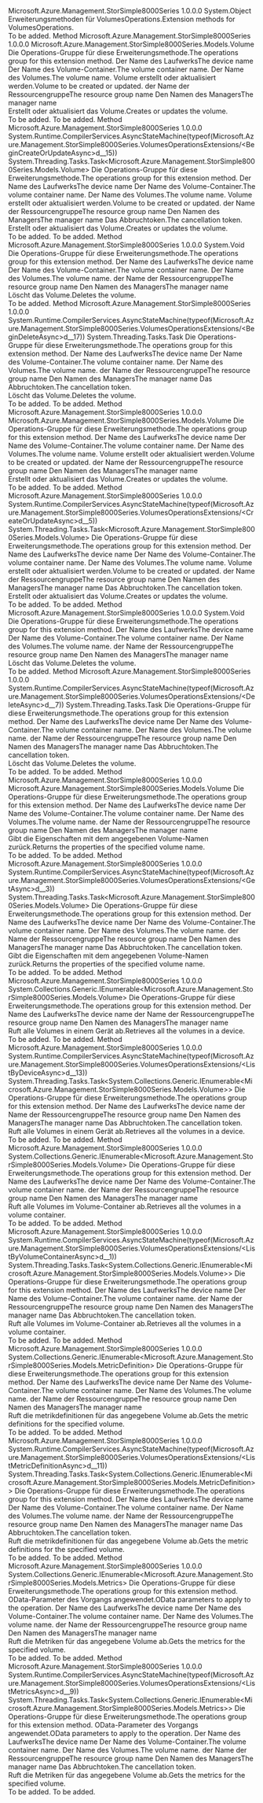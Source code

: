 <Type Name="VolumesOperationsExtensions" FullName="Microsoft.Azure.Management.StorSimple8000Series.VolumesOperationsExtensions">
  <TypeSignature Language="C#" Value="public static class VolumesOperationsExtensions" />
  <TypeSignature Language="ILAsm" Value=".class public auto ansi abstract sealed beforefieldinit VolumesOperationsExtensions extends System.Object" />
  <TypeSignature Language="DocId" Value="T:Microsoft.Azure.Management.StorSimple8000Series.VolumesOperationsExtensions" />
  <TypeSignature Language="VB.NET" Value="Public Module VolumesOperationsExtensions" />
  <TypeSignature Language="F#" Value="type VolumesOperationsExtensions = class" />
  <AssemblyInfo>
    <AssemblyName>Microsoft.Azure.Management.StorSimple8000Series</AssemblyName>
    <AssemblyVersion>1.0.0.0</AssemblyVersion>
  </AssemblyInfo>
  <Base>
    <BaseTypeName>System.Object</BaseTypeName>
  </Base>
  <Interfaces />
  <Docs>
    <summary>
            <span data-ttu-id="c17a0-101">Erweiterungsmethoden für VolumesOperations.</span><span class="sxs-lookup"><span data-stu-id="c17a0-101">Extension methods for VolumesOperations.</span></span>
            </summary>
    <remarks>To be added.</remarks>
  </Docs>
  <Members>
    <Member MemberName="BeginCreateOrUpdate">
      <MemberSignature Language="C#" Value="public static Microsoft.Azure.Management.StorSimple8000Series.Models.Volume BeginCreateOrUpdate (this Microsoft.Azure.Management.StorSimple8000Series.IVolumesOperations operations, string deviceName, string volumeContainerName, string volumeName, Microsoft.Azure.Management.StorSimple8000Series.Models.Volume parameters, string resourceGroupName, string managerName);" />
      <MemberSignature Language="ILAsm" Value=".method public static hidebysig class Microsoft.Azure.Management.StorSimple8000Series.Models.Volume BeginCreateOrUpdate(class Microsoft.Azure.Management.StorSimple8000Series.IVolumesOperations operations, string deviceName, string volumeContainerName, string volumeName, class Microsoft.Azure.Management.StorSimple8000Series.Models.Volume parameters, string resourceGroupName, string managerName) cil managed" />
      <MemberSignature Language="DocId" Value="M:Microsoft.Azure.Management.StorSimple8000Series.VolumesOperationsExtensions.BeginCreateOrUpdate(Microsoft.Azure.Management.StorSimple8000Series.IVolumesOperations,System.String,System.String,System.String,Microsoft.Azure.Management.StorSimple8000Series.Models.Volume,System.String,System.String)" />
      <MemberSignature Language="VB.NET" Value="&lt;Extension()&gt;&#xA;Public Function BeginCreateOrUpdate (operations As IVolumesOperations, deviceName As String, volumeContainerName As String, volumeName As String, parameters As Volume, resourceGroupName As String, managerName As String) As Volume" />
      <MemberSignature Language="F#" Value="static member BeginCreateOrUpdate : Microsoft.Azure.Management.StorSimple8000Series.IVolumesOperations * string * string * string * Microsoft.Azure.Management.StorSimple8000Series.Models.Volume * string * string -&gt; Microsoft.Azure.Management.StorSimple8000Series.Models.Volume" Usage="Microsoft.Azure.Management.StorSimple8000Series.VolumesOperationsExtensions.BeginCreateOrUpdate (operations, deviceName, volumeContainerName, volumeName, parameters, resourceGroupName, managerName)" />
      <MemberType>Method</MemberType>
      <AssemblyInfo>
        <AssemblyName>Microsoft.Azure.Management.StorSimple8000Series</AssemblyName>
        <AssemblyVersion>1.0.0.0</AssemblyVersion>
      </AssemblyInfo>
      <ReturnValue>
        <ReturnType>Microsoft.Azure.Management.StorSimple8000Series.Models.Volume</ReturnType>
      </ReturnValue>
      <Parameters>
        <Parameter Name="operations" Type="Microsoft.Azure.Management.StorSimple8000Series.IVolumesOperations" RefType="this" />
        <Parameter Name="deviceName" Type="System.String" />
        <Parameter Name="volumeContainerName" Type="System.String" />
        <Parameter Name="volumeName" Type="System.String" />
        <Parameter Name="parameters" Type="Microsoft.Azure.Management.StorSimple8000Series.Models.Volume" />
        <Parameter Name="resourceGroupName" Type="System.String" />
        <Parameter Name="managerName" Type="System.String" />
      </Parameters>
      <Docs>
        <param name="operations">
            <span data-ttu-id="c17a0-102">Die Operations-Gruppe für diese Erweiterungsmethode.</span><span class="sxs-lookup"><span data-stu-id="c17a0-102">The operations group for this extension method.</span></span>
            </param>
        <param name="deviceName">
            <span data-ttu-id="c17a0-103">Der Name des Laufwerks</span><span class="sxs-lookup"><span data-stu-id="c17a0-103">The device name</span></span>
            </param>
        <param name="volumeContainerName">
            <span data-ttu-id="c17a0-104">Der Name des Volume-Container.</span><span class="sxs-lookup"><span data-stu-id="c17a0-104">The volume container name.</span></span>
            </param>
        <param name="volumeName">
            <span data-ttu-id="c17a0-105">Der Name des Volumes.</span><span class="sxs-lookup"><span data-stu-id="c17a0-105">The volume name.</span></span>
            </param>
        <param name="parameters">
            <span data-ttu-id="c17a0-106">Volume erstellt oder aktualisiert werden.</span><span class="sxs-lookup"><span data-stu-id="c17a0-106">Volume to be created or updated.</span></span>
            </param>
        <param name="resourceGroupName">
            <span data-ttu-id="c17a0-107">der Name der Ressourcengruppe</span><span class="sxs-lookup"><span data-stu-id="c17a0-107">The resource group name</span></span>
            </param>
        <param name="managerName">
            <span data-ttu-id="c17a0-108">Den Namen des Managers</span><span class="sxs-lookup"><span data-stu-id="c17a0-108">The manager name</span></span>
            </param>
        <summary>
            <span data-ttu-id="c17a0-109">Erstellt oder aktualisiert das Volume.</span><span class="sxs-lookup"><span data-stu-id="c17a0-109">Creates or updates the volume.</span></span>
            </summary>
        <returns>To be added.</returns>
        <remarks>To be added.</remarks>
      </Docs>
    </Member>
    <Member MemberName="BeginCreateOrUpdateAsync">
      <MemberSignature Language="C#" Value="public static System.Threading.Tasks.Task&lt;Microsoft.Azure.Management.StorSimple8000Series.Models.Volume&gt; BeginCreateOrUpdateAsync (this Microsoft.Azure.Management.StorSimple8000Series.IVolumesOperations operations, string deviceName, string volumeContainerName, string volumeName, Microsoft.Azure.Management.StorSimple8000Series.Models.Volume parameters, string resourceGroupName, string managerName, System.Threading.CancellationToken cancellationToken = null);" />
      <MemberSignature Language="ILAsm" Value=".method public static hidebysig class System.Threading.Tasks.Task`1&lt;class Microsoft.Azure.Management.StorSimple8000Series.Models.Volume&gt; BeginCreateOrUpdateAsync(class Microsoft.Azure.Management.StorSimple8000Series.IVolumesOperations operations, string deviceName, string volumeContainerName, string volumeName, class Microsoft.Azure.Management.StorSimple8000Series.Models.Volume parameters, string resourceGroupName, string managerName, valuetype System.Threading.CancellationToken cancellationToken) cil managed" />
      <MemberSignature Language="DocId" Value="M:Microsoft.Azure.Management.StorSimple8000Series.VolumesOperationsExtensions.BeginCreateOrUpdateAsync(Microsoft.Azure.Management.StorSimple8000Series.IVolumesOperations,System.String,System.String,System.String,Microsoft.Azure.Management.StorSimple8000Series.Models.Volume,System.String,System.String,System.Threading.CancellationToken)" />
      <MemberSignature Language="F#" Value="static member BeginCreateOrUpdateAsync : Microsoft.Azure.Management.StorSimple8000Series.IVolumesOperations * string * string * string * Microsoft.Azure.Management.StorSimple8000Series.Models.Volume * string * string * System.Threading.CancellationToken -&gt; System.Threading.Tasks.Task&lt;Microsoft.Azure.Management.StorSimple8000Series.Models.Volume&gt;" Usage="Microsoft.Azure.Management.StorSimple8000Series.VolumesOperationsExtensions.BeginCreateOrUpdateAsync (operations, deviceName, volumeContainerName, volumeName, parameters, resourceGroupName, managerName, cancellationToken)" />
      <MemberType>Method</MemberType>
      <AssemblyInfo>
        <AssemblyName>Microsoft.Azure.Management.StorSimple8000Series</AssemblyName>
        <AssemblyVersion>1.0.0.0</AssemblyVersion>
      </AssemblyInfo>
      <Attributes>
        <Attribute>
          <AttributeName>System.Runtime.CompilerServices.AsyncStateMachine(typeof(Microsoft.Azure.Management.StorSimple8000Series.VolumesOperationsExtensions/&lt;BeginCreateOrUpdateAsync&gt;d__15))</AttributeName>
        </Attribute>
      </Attributes>
      <ReturnValue>
        <ReturnType>System.Threading.Tasks.Task&lt;Microsoft.Azure.Management.StorSimple8000Series.Models.Volume&gt;</ReturnType>
      </ReturnValue>
      <Parameters>
        <Parameter Name="operations" Type="Microsoft.Azure.Management.StorSimple8000Series.IVolumesOperations" RefType="this" />
        <Parameter Name="deviceName" Type="System.String" />
        <Parameter Name="volumeContainerName" Type="System.String" />
        <Parameter Name="volumeName" Type="System.String" />
        <Parameter Name="parameters" Type="Microsoft.Azure.Management.StorSimple8000Series.Models.Volume" />
        <Parameter Name="resourceGroupName" Type="System.String" />
        <Parameter Name="managerName" Type="System.String" />
        <Parameter Name="cancellationToken" Type="System.Threading.CancellationToken" />
      </Parameters>
      <Docs>
        <param name="operations">
            <span data-ttu-id="c17a0-110">Die Operations-Gruppe für diese Erweiterungsmethode.</span><span class="sxs-lookup"><span data-stu-id="c17a0-110">The operations group for this extension method.</span></span>
            </param>
        <param name="deviceName">
            <span data-ttu-id="c17a0-111">Der Name des Laufwerks</span><span class="sxs-lookup"><span data-stu-id="c17a0-111">The device name</span></span>
            </param>
        <param name="volumeContainerName">
            <span data-ttu-id="c17a0-112">Der Name des Volume-Container.</span><span class="sxs-lookup"><span data-stu-id="c17a0-112">The volume container name.</span></span>
            </param>
        <param name="volumeName">
            <span data-ttu-id="c17a0-113">Der Name des Volumes.</span><span class="sxs-lookup"><span data-stu-id="c17a0-113">The volume name.</span></span>
            </param>
        <param name="parameters">
            <span data-ttu-id="c17a0-114">Volume erstellt oder aktualisiert werden.</span><span class="sxs-lookup"><span data-stu-id="c17a0-114">Volume to be created or updated.</span></span>
            </param>
        <param name="resourceGroupName">
            <span data-ttu-id="c17a0-115">der Name der Ressourcengruppe</span><span class="sxs-lookup"><span data-stu-id="c17a0-115">The resource group name</span></span>
            </param>
        <param name="managerName">
            <span data-ttu-id="c17a0-116">Den Namen des Managers</span><span class="sxs-lookup"><span data-stu-id="c17a0-116">The manager name</span></span>
            </param>
        <param name="cancellationToken">
            <span data-ttu-id="c17a0-117">Das Abbruchtoken.</span><span class="sxs-lookup"><span data-stu-id="c17a0-117">The cancellation token.</span></span>
            </param>
        <summary>
            <span data-ttu-id="c17a0-118">Erstellt oder aktualisiert das Volume.</span><span class="sxs-lookup"><span data-stu-id="c17a0-118">Creates or updates the volume.</span></span>
            </summary>
        <returns>To be added.</returns>
        <remarks>To be added.</remarks>
      </Docs>
    </Member>
    <Member MemberName="BeginDelete">
      <MemberSignature Language="C#" Value="public static void BeginDelete (this Microsoft.Azure.Management.StorSimple8000Series.IVolumesOperations operations, string deviceName, string volumeContainerName, string volumeName, string resourceGroupName, string managerName);" />
      <MemberSignature Language="ILAsm" Value=".method public static hidebysig void BeginDelete(class Microsoft.Azure.Management.StorSimple8000Series.IVolumesOperations operations, string deviceName, string volumeContainerName, string volumeName, string resourceGroupName, string managerName) cil managed" />
      <MemberSignature Language="DocId" Value="M:Microsoft.Azure.Management.StorSimple8000Series.VolumesOperationsExtensions.BeginDelete(Microsoft.Azure.Management.StorSimple8000Series.IVolumesOperations,System.String,System.String,System.String,System.String,System.String)" />
      <MemberSignature Language="VB.NET" Value="&lt;Extension()&gt;&#xA;Public Sub BeginDelete (operations As IVolumesOperations, deviceName As String, volumeContainerName As String, volumeName As String, resourceGroupName As String, managerName As String)" />
      <MemberSignature Language="F#" Value="static member BeginDelete : Microsoft.Azure.Management.StorSimple8000Series.IVolumesOperations * string * string * string * string * string -&gt; unit" Usage="Microsoft.Azure.Management.StorSimple8000Series.VolumesOperationsExtensions.BeginDelete (operations, deviceName, volumeContainerName, volumeName, resourceGroupName, managerName)" />
      <MemberType>Method</MemberType>
      <AssemblyInfo>
        <AssemblyName>Microsoft.Azure.Management.StorSimple8000Series</AssemblyName>
        <AssemblyVersion>1.0.0.0</AssemblyVersion>
      </AssemblyInfo>
      <ReturnValue>
        <ReturnType>System.Void</ReturnType>
      </ReturnValue>
      <Parameters>
        <Parameter Name="operations" Type="Microsoft.Azure.Management.StorSimple8000Series.IVolumesOperations" RefType="this" />
        <Parameter Name="deviceName" Type="System.String" />
        <Parameter Name="volumeContainerName" Type="System.String" />
        <Parameter Name="volumeName" Type="System.String" />
        <Parameter Name="resourceGroupName" Type="System.String" />
        <Parameter Name="managerName" Type="System.String" />
      </Parameters>
      <Docs>
        <param name="operations">
            <span data-ttu-id="c17a0-119">Die Operations-Gruppe für diese Erweiterungsmethode.</span><span class="sxs-lookup"><span data-stu-id="c17a0-119">The operations group for this extension method.</span></span>
            </param>
        <param name="deviceName">
            <span data-ttu-id="c17a0-120">Der Name des Laufwerks</span><span class="sxs-lookup"><span data-stu-id="c17a0-120">The device name</span></span>
            </param>
        <param name="volumeContainerName">
            <span data-ttu-id="c17a0-121">Der Name des Volume-Container.</span><span class="sxs-lookup"><span data-stu-id="c17a0-121">The volume container name.</span></span>
            </param>
        <param name="volumeName">
            <span data-ttu-id="c17a0-122">Der Name des Volumes.</span><span class="sxs-lookup"><span data-stu-id="c17a0-122">The volume name.</span></span>
            </param>
        <param name="resourceGroupName">
            <span data-ttu-id="c17a0-123">der Name der Ressourcengruppe</span><span class="sxs-lookup"><span data-stu-id="c17a0-123">The resource group name</span></span>
            </param>
        <param name="managerName">
            <span data-ttu-id="c17a0-124">Den Namen des Managers</span><span class="sxs-lookup"><span data-stu-id="c17a0-124">The manager name</span></span>
            </param>
        <summary>
            <span data-ttu-id="c17a0-125">Löscht das Volume.</span><span class="sxs-lookup"><span data-stu-id="c17a0-125">Deletes the volume.</span></span>
            </summary>
        <remarks>To be added.</remarks>
      </Docs>
    </Member>
    <Member MemberName="BeginDeleteAsync">
      <MemberSignature Language="C#" Value="public static System.Threading.Tasks.Task BeginDeleteAsync (this Microsoft.Azure.Management.StorSimple8000Series.IVolumesOperations operations, string deviceName, string volumeContainerName, string volumeName, string resourceGroupName, string managerName, System.Threading.CancellationToken cancellationToken = null);" />
      <MemberSignature Language="ILAsm" Value=".method public static hidebysig class System.Threading.Tasks.Task BeginDeleteAsync(class Microsoft.Azure.Management.StorSimple8000Series.IVolumesOperations operations, string deviceName, string volumeContainerName, string volumeName, string resourceGroupName, string managerName, valuetype System.Threading.CancellationToken cancellationToken) cil managed" />
      <MemberSignature Language="DocId" Value="M:Microsoft.Azure.Management.StorSimple8000Series.VolumesOperationsExtensions.BeginDeleteAsync(Microsoft.Azure.Management.StorSimple8000Series.IVolumesOperations,System.String,System.String,System.String,System.String,System.String,System.Threading.CancellationToken)" />
      <MemberSignature Language="F#" Value="static member BeginDeleteAsync : Microsoft.Azure.Management.StorSimple8000Series.IVolumesOperations * string * string * string * string * string * System.Threading.CancellationToken -&gt; System.Threading.Tasks.Task" Usage="Microsoft.Azure.Management.StorSimple8000Series.VolumesOperationsExtensions.BeginDeleteAsync (operations, deviceName, volumeContainerName, volumeName, resourceGroupName, managerName, cancellationToken)" />
      <MemberType>Method</MemberType>
      <AssemblyInfo>
        <AssemblyName>Microsoft.Azure.Management.StorSimple8000Series</AssemblyName>
        <AssemblyVersion>1.0.0.0</AssemblyVersion>
      </AssemblyInfo>
      <Attributes>
        <Attribute>
          <AttributeName>System.Runtime.CompilerServices.AsyncStateMachine(typeof(Microsoft.Azure.Management.StorSimple8000Series.VolumesOperationsExtensions/&lt;BeginDeleteAsync&gt;d__17))</AttributeName>
        </Attribute>
      </Attributes>
      <ReturnValue>
        <ReturnType>System.Threading.Tasks.Task</ReturnType>
      </ReturnValue>
      <Parameters>
        <Parameter Name="operations" Type="Microsoft.Azure.Management.StorSimple8000Series.IVolumesOperations" RefType="this" />
        <Parameter Name="deviceName" Type="System.String" />
        <Parameter Name="volumeContainerName" Type="System.String" />
        <Parameter Name="volumeName" Type="System.String" />
        <Parameter Name="resourceGroupName" Type="System.String" />
        <Parameter Name="managerName" Type="System.String" />
        <Parameter Name="cancellationToken" Type="System.Threading.CancellationToken" />
      </Parameters>
      <Docs>
        <param name="operations">
            <span data-ttu-id="c17a0-126">Die Operations-Gruppe für diese Erweiterungsmethode.</span><span class="sxs-lookup"><span data-stu-id="c17a0-126">The operations group for this extension method.</span></span>
            </param>
        <param name="deviceName">
            <span data-ttu-id="c17a0-127">Der Name des Laufwerks</span><span class="sxs-lookup"><span data-stu-id="c17a0-127">The device name</span></span>
            </param>
        <param name="volumeContainerName">
            <span data-ttu-id="c17a0-128">Der Name des Volume-Container.</span><span class="sxs-lookup"><span data-stu-id="c17a0-128">The volume container name.</span></span>
            </param>
        <param name="volumeName">
            <span data-ttu-id="c17a0-129">Der Name des Volumes.</span><span class="sxs-lookup"><span data-stu-id="c17a0-129">The volume name.</span></span>
            </param>
        <param name="resourceGroupName">
            <span data-ttu-id="c17a0-130">der Name der Ressourcengruppe</span><span class="sxs-lookup"><span data-stu-id="c17a0-130">The resource group name</span></span>
            </param>
        <param name="managerName">
            <span data-ttu-id="c17a0-131">Den Namen des Managers</span><span class="sxs-lookup"><span data-stu-id="c17a0-131">The manager name</span></span>
            </param>
        <param name="cancellationToken">
            <span data-ttu-id="c17a0-132">Das Abbruchtoken.</span><span class="sxs-lookup"><span data-stu-id="c17a0-132">The cancellation token.</span></span>
            </param>
        <summary>
            <span data-ttu-id="c17a0-133">Löscht das Volume.</span><span class="sxs-lookup"><span data-stu-id="c17a0-133">Deletes the volume.</span></span>
            </summary>
        <returns>To be added.</returns>
        <remarks>To be added.</remarks>
      </Docs>
    </Member>
    <Member MemberName="CreateOrUpdate">
      <MemberSignature Language="C#" Value="public static Microsoft.Azure.Management.StorSimple8000Series.Models.Volume CreateOrUpdate (this Microsoft.Azure.Management.StorSimple8000Series.IVolumesOperations operations, string deviceName, string volumeContainerName, string volumeName, Microsoft.Azure.Management.StorSimple8000Series.Models.Volume parameters, string resourceGroupName, string managerName);" />
      <MemberSignature Language="ILAsm" Value=".method public static hidebysig class Microsoft.Azure.Management.StorSimple8000Series.Models.Volume CreateOrUpdate(class Microsoft.Azure.Management.StorSimple8000Series.IVolumesOperations operations, string deviceName, string volumeContainerName, string volumeName, class Microsoft.Azure.Management.StorSimple8000Series.Models.Volume parameters, string resourceGroupName, string managerName) cil managed" />
      <MemberSignature Language="DocId" Value="M:Microsoft.Azure.Management.StorSimple8000Series.VolumesOperationsExtensions.CreateOrUpdate(Microsoft.Azure.Management.StorSimple8000Series.IVolumesOperations,System.String,System.String,System.String,Microsoft.Azure.Management.StorSimple8000Series.Models.Volume,System.String,System.String)" />
      <MemberSignature Language="VB.NET" Value="&lt;Extension()&gt;&#xA;Public Function CreateOrUpdate (operations As IVolumesOperations, deviceName As String, volumeContainerName As String, volumeName As String, parameters As Volume, resourceGroupName As String, managerName As String) As Volume" />
      <MemberSignature Language="F#" Value="static member CreateOrUpdate : Microsoft.Azure.Management.StorSimple8000Series.IVolumesOperations * string * string * string * Microsoft.Azure.Management.StorSimple8000Series.Models.Volume * string * string -&gt; Microsoft.Azure.Management.StorSimple8000Series.Models.Volume" Usage="Microsoft.Azure.Management.StorSimple8000Series.VolumesOperationsExtensions.CreateOrUpdate (operations, deviceName, volumeContainerName, volumeName, parameters, resourceGroupName, managerName)" />
      <MemberType>Method</MemberType>
      <AssemblyInfo>
        <AssemblyName>Microsoft.Azure.Management.StorSimple8000Series</AssemblyName>
        <AssemblyVersion>1.0.0.0</AssemblyVersion>
      </AssemblyInfo>
      <ReturnValue>
        <ReturnType>Microsoft.Azure.Management.StorSimple8000Series.Models.Volume</ReturnType>
      </ReturnValue>
      <Parameters>
        <Parameter Name="operations" Type="Microsoft.Azure.Management.StorSimple8000Series.IVolumesOperations" RefType="this" />
        <Parameter Name="deviceName" Type="System.String" />
        <Parameter Name="volumeContainerName" Type="System.String" />
        <Parameter Name="volumeName" Type="System.String" />
        <Parameter Name="parameters" Type="Microsoft.Azure.Management.StorSimple8000Series.Models.Volume" />
        <Parameter Name="resourceGroupName" Type="System.String" />
        <Parameter Name="managerName" Type="System.String" />
      </Parameters>
      <Docs>
        <param name="operations">
            <span data-ttu-id="c17a0-134">Die Operations-Gruppe für diese Erweiterungsmethode.</span><span class="sxs-lookup"><span data-stu-id="c17a0-134">The operations group for this extension method.</span></span>
            </param>
        <param name="deviceName">
            <span data-ttu-id="c17a0-135">Der Name des Laufwerks</span><span class="sxs-lookup"><span data-stu-id="c17a0-135">The device name</span></span>
            </param>
        <param name="volumeContainerName">
            <span data-ttu-id="c17a0-136">Der Name des Volume-Container.</span><span class="sxs-lookup"><span data-stu-id="c17a0-136">The volume container name.</span></span>
            </param>
        <param name="volumeName">
            <span data-ttu-id="c17a0-137">Der Name des Volumes.</span><span class="sxs-lookup"><span data-stu-id="c17a0-137">The volume name.</span></span>
            </param>
        <param name="parameters">
            <span data-ttu-id="c17a0-138">Volume erstellt oder aktualisiert werden.</span><span class="sxs-lookup"><span data-stu-id="c17a0-138">Volume to be created or updated.</span></span>
            </param>
        <param name="resourceGroupName">
            <span data-ttu-id="c17a0-139">der Name der Ressourcengruppe</span><span class="sxs-lookup"><span data-stu-id="c17a0-139">The resource group name</span></span>
            </param>
        <param name="managerName">
            <span data-ttu-id="c17a0-140">Den Namen des Managers</span><span class="sxs-lookup"><span data-stu-id="c17a0-140">The manager name</span></span>
            </param>
        <summary>
            <span data-ttu-id="c17a0-141">Erstellt oder aktualisiert das Volume.</span><span class="sxs-lookup"><span data-stu-id="c17a0-141">Creates or updates the volume.</span></span>
            </summary>
        <returns>To be added.</returns>
        <remarks>To be added.</remarks>
      </Docs>
    </Member>
    <Member MemberName="CreateOrUpdateAsync">
      <MemberSignature Language="C#" Value="public static System.Threading.Tasks.Task&lt;Microsoft.Azure.Management.StorSimple8000Series.Models.Volume&gt; CreateOrUpdateAsync (this Microsoft.Azure.Management.StorSimple8000Series.IVolumesOperations operations, string deviceName, string volumeContainerName, string volumeName, Microsoft.Azure.Management.StorSimple8000Series.Models.Volume parameters, string resourceGroupName, string managerName, System.Threading.CancellationToken cancellationToken = null);" />
      <MemberSignature Language="ILAsm" Value=".method public static hidebysig class System.Threading.Tasks.Task`1&lt;class Microsoft.Azure.Management.StorSimple8000Series.Models.Volume&gt; CreateOrUpdateAsync(class Microsoft.Azure.Management.StorSimple8000Series.IVolumesOperations operations, string deviceName, string volumeContainerName, string volumeName, class Microsoft.Azure.Management.StorSimple8000Series.Models.Volume parameters, string resourceGroupName, string managerName, valuetype System.Threading.CancellationToken cancellationToken) cil managed" />
      <MemberSignature Language="DocId" Value="M:Microsoft.Azure.Management.StorSimple8000Series.VolumesOperationsExtensions.CreateOrUpdateAsync(Microsoft.Azure.Management.StorSimple8000Series.IVolumesOperations,System.String,System.String,System.String,Microsoft.Azure.Management.StorSimple8000Series.Models.Volume,System.String,System.String,System.Threading.CancellationToken)" />
      <MemberSignature Language="F#" Value="static member CreateOrUpdateAsync : Microsoft.Azure.Management.StorSimple8000Series.IVolumesOperations * string * string * string * Microsoft.Azure.Management.StorSimple8000Series.Models.Volume * string * string * System.Threading.CancellationToken -&gt; System.Threading.Tasks.Task&lt;Microsoft.Azure.Management.StorSimple8000Series.Models.Volume&gt;" Usage="Microsoft.Azure.Management.StorSimple8000Series.VolumesOperationsExtensions.CreateOrUpdateAsync (operations, deviceName, volumeContainerName, volumeName, parameters, resourceGroupName, managerName, cancellationToken)" />
      <MemberType>Method</MemberType>
      <AssemblyInfo>
        <AssemblyName>Microsoft.Azure.Management.StorSimple8000Series</AssemblyName>
        <AssemblyVersion>1.0.0.0</AssemblyVersion>
      </AssemblyInfo>
      <Attributes>
        <Attribute>
          <AttributeName>System.Runtime.CompilerServices.AsyncStateMachine(typeof(Microsoft.Azure.Management.StorSimple8000Series.VolumesOperationsExtensions/&lt;CreateOrUpdateAsync&gt;d__5))</AttributeName>
        </Attribute>
      </Attributes>
      <ReturnValue>
        <ReturnType>System.Threading.Tasks.Task&lt;Microsoft.Azure.Management.StorSimple8000Series.Models.Volume&gt;</ReturnType>
      </ReturnValue>
      <Parameters>
        <Parameter Name="operations" Type="Microsoft.Azure.Management.StorSimple8000Series.IVolumesOperations" RefType="this" />
        <Parameter Name="deviceName" Type="System.String" />
        <Parameter Name="volumeContainerName" Type="System.String" />
        <Parameter Name="volumeName" Type="System.String" />
        <Parameter Name="parameters" Type="Microsoft.Azure.Management.StorSimple8000Series.Models.Volume" />
        <Parameter Name="resourceGroupName" Type="System.String" />
        <Parameter Name="managerName" Type="System.String" />
        <Parameter Name="cancellationToken" Type="System.Threading.CancellationToken" />
      </Parameters>
      <Docs>
        <param name="operations">
            <span data-ttu-id="c17a0-142">Die Operations-Gruppe für diese Erweiterungsmethode.</span><span class="sxs-lookup"><span data-stu-id="c17a0-142">The operations group for this extension method.</span></span>
            </param>
        <param name="deviceName">
            <span data-ttu-id="c17a0-143">Der Name des Laufwerks</span><span class="sxs-lookup"><span data-stu-id="c17a0-143">The device name</span></span>
            </param>
        <param name="volumeContainerName">
            <span data-ttu-id="c17a0-144">Der Name des Volume-Container.</span><span class="sxs-lookup"><span data-stu-id="c17a0-144">The volume container name.</span></span>
            </param>
        <param name="volumeName">
            <span data-ttu-id="c17a0-145">Der Name des Volumes.</span><span class="sxs-lookup"><span data-stu-id="c17a0-145">The volume name.</span></span>
            </param>
        <param name="parameters">
            <span data-ttu-id="c17a0-146">Volume erstellt oder aktualisiert werden.</span><span class="sxs-lookup"><span data-stu-id="c17a0-146">Volume to be created or updated.</span></span>
            </param>
        <param name="resourceGroupName">
            <span data-ttu-id="c17a0-147">der Name der Ressourcengruppe</span><span class="sxs-lookup"><span data-stu-id="c17a0-147">The resource group name</span></span>
            </param>
        <param name="managerName">
            <span data-ttu-id="c17a0-148">Den Namen des Managers</span><span class="sxs-lookup"><span data-stu-id="c17a0-148">The manager name</span></span>
            </param>
        <param name="cancellationToken">
            <span data-ttu-id="c17a0-149">Das Abbruchtoken.</span><span class="sxs-lookup"><span data-stu-id="c17a0-149">The cancellation token.</span></span>
            </param>
        <summary>
            <span data-ttu-id="c17a0-150">Erstellt oder aktualisiert das Volume.</span><span class="sxs-lookup"><span data-stu-id="c17a0-150">Creates or updates the volume.</span></span>
            </summary>
        <returns>To be added.</returns>
        <remarks>To be added.</remarks>
      </Docs>
    </Member>
    <Member MemberName="Delete">
      <MemberSignature Language="C#" Value="public static void Delete (this Microsoft.Azure.Management.StorSimple8000Series.IVolumesOperations operations, string deviceName, string volumeContainerName, string volumeName, string resourceGroupName, string managerName);" />
      <MemberSignature Language="ILAsm" Value=".method public static hidebysig void Delete(class Microsoft.Azure.Management.StorSimple8000Series.IVolumesOperations operations, string deviceName, string volumeContainerName, string volumeName, string resourceGroupName, string managerName) cil managed" />
      <MemberSignature Language="DocId" Value="M:Microsoft.Azure.Management.StorSimple8000Series.VolumesOperationsExtensions.Delete(Microsoft.Azure.Management.StorSimple8000Series.IVolumesOperations,System.String,System.String,System.String,System.String,System.String)" />
      <MemberSignature Language="VB.NET" Value="&lt;Extension()&gt;&#xA;Public Sub Delete (operations As IVolumesOperations, deviceName As String, volumeContainerName As String, volumeName As String, resourceGroupName As String, managerName As String)" />
      <MemberSignature Language="F#" Value="static member Delete : Microsoft.Azure.Management.StorSimple8000Series.IVolumesOperations * string * string * string * string * string -&gt; unit" Usage="Microsoft.Azure.Management.StorSimple8000Series.VolumesOperationsExtensions.Delete (operations, deviceName, volumeContainerName, volumeName, resourceGroupName, managerName)" />
      <MemberType>Method</MemberType>
      <AssemblyInfo>
        <AssemblyName>Microsoft.Azure.Management.StorSimple8000Series</AssemblyName>
        <AssemblyVersion>1.0.0.0</AssemblyVersion>
      </AssemblyInfo>
      <ReturnValue>
        <ReturnType>System.Void</ReturnType>
      </ReturnValue>
      <Parameters>
        <Parameter Name="operations" Type="Microsoft.Azure.Management.StorSimple8000Series.IVolumesOperations" RefType="this" />
        <Parameter Name="deviceName" Type="System.String" />
        <Parameter Name="volumeContainerName" Type="System.String" />
        <Parameter Name="volumeName" Type="System.String" />
        <Parameter Name="resourceGroupName" Type="System.String" />
        <Parameter Name="managerName" Type="System.String" />
      </Parameters>
      <Docs>
        <param name="operations">
            <span data-ttu-id="c17a0-151">Die Operations-Gruppe für diese Erweiterungsmethode.</span><span class="sxs-lookup"><span data-stu-id="c17a0-151">The operations group for this extension method.</span></span>
            </param>
        <param name="deviceName">
            <span data-ttu-id="c17a0-152">Der Name des Laufwerks</span><span class="sxs-lookup"><span data-stu-id="c17a0-152">The device name</span></span>
            </param>
        <param name="volumeContainerName">
            <span data-ttu-id="c17a0-153">Der Name des Volume-Container.</span><span class="sxs-lookup"><span data-stu-id="c17a0-153">The volume container name.</span></span>
            </param>
        <param name="volumeName">
            <span data-ttu-id="c17a0-154">Der Name des Volumes.</span><span class="sxs-lookup"><span data-stu-id="c17a0-154">The volume name.</span></span>
            </param>
        <param name="resourceGroupName">
            <span data-ttu-id="c17a0-155">der Name der Ressourcengruppe</span><span class="sxs-lookup"><span data-stu-id="c17a0-155">The resource group name</span></span>
            </param>
        <param name="managerName">
            <span data-ttu-id="c17a0-156">Den Namen des Managers</span><span class="sxs-lookup"><span data-stu-id="c17a0-156">The manager name</span></span>
            </param>
        <summary>
            <span data-ttu-id="c17a0-157">Löscht das Volume.</span><span class="sxs-lookup"><span data-stu-id="c17a0-157">Deletes the volume.</span></span>
            </summary>
        <remarks>To be added.</remarks>
      </Docs>
    </Member>
    <Member MemberName="DeleteAsync">
      <MemberSignature Language="C#" Value="public static System.Threading.Tasks.Task DeleteAsync (this Microsoft.Azure.Management.StorSimple8000Series.IVolumesOperations operations, string deviceName, string volumeContainerName, string volumeName, string resourceGroupName, string managerName, System.Threading.CancellationToken cancellationToken = null);" />
      <MemberSignature Language="ILAsm" Value=".method public static hidebysig class System.Threading.Tasks.Task DeleteAsync(class Microsoft.Azure.Management.StorSimple8000Series.IVolumesOperations operations, string deviceName, string volumeContainerName, string volumeName, string resourceGroupName, string managerName, valuetype System.Threading.CancellationToken cancellationToken) cil managed" />
      <MemberSignature Language="DocId" Value="M:Microsoft.Azure.Management.StorSimple8000Series.VolumesOperationsExtensions.DeleteAsync(Microsoft.Azure.Management.StorSimple8000Series.IVolumesOperations,System.String,System.String,System.String,System.String,System.String,System.Threading.CancellationToken)" />
      <MemberSignature Language="F#" Value="static member DeleteAsync : Microsoft.Azure.Management.StorSimple8000Series.IVolumesOperations * string * string * string * string * string * System.Threading.CancellationToken -&gt; System.Threading.Tasks.Task" Usage="Microsoft.Azure.Management.StorSimple8000Series.VolumesOperationsExtensions.DeleteAsync (operations, deviceName, volumeContainerName, volumeName, resourceGroupName, managerName, cancellationToken)" />
      <MemberType>Method</MemberType>
      <AssemblyInfo>
        <AssemblyName>Microsoft.Azure.Management.StorSimple8000Series</AssemblyName>
        <AssemblyVersion>1.0.0.0</AssemblyVersion>
      </AssemblyInfo>
      <Attributes>
        <Attribute>
          <AttributeName>System.Runtime.CompilerServices.AsyncStateMachine(typeof(Microsoft.Azure.Management.StorSimple8000Series.VolumesOperationsExtensions/&lt;DeleteAsync&gt;d__7))</AttributeName>
        </Attribute>
      </Attributes>
      <ReturnValue>
        <ReturnType>System.Threading.Tasks.Task</ReturnType>
      </ReturnValue>
      <Parameters>
        <Parameter Name="operations" Type="Microsoft.Azure.Management.StorSimple8000Series.IVolumesOperations" RefType="this" />
        <Parameter Name="deviceName" Type="System.String" />
        <Parameter Name="volumeContainerName" Type="System.String" />
        <Parameter Name="volumeName" Type="System.String" />
        <Parameter Name="resourceGroupName" Type="System.String" />
        <Parameter Name="managerName" Type="System.String" />
        <Parameter Name="cancellationToken" Type="System.Threading.CancellationToken" />
      </Parameters>
      <Docs>
        <param name="operations">
            <span data-ttu-id="c17a0-158">Die Operations-Gruppe für diese Erweiterungsmethode.</span><span class="sxs-lookup"><span data-stu-id="c17a0-158">The operations group for this extension method.</span></span>
            </param>
        <param name="deviceName">
            <span data-ttu-id="c17a0-159">Der Name des Laufwerks</span><span class="sxs-lookup"><span data-stu-id="c17a0-159">The device name</span></span>
            </param>
        <param name="volumeContainerName">
            <span data-ttu-id="c17a0-160">Der Name des Volume-Container.</span><span class="sxs-lookup"><span data-stu-id="c17a0-160">The volume container name.</span></span>
            </param>
        <param name="volumeName">
            <span data-ttu-id="c17a0-161">Der Name des Volumes.</span><span class="sxs-lookup"><span data-stu-id="c17a0-161">The volume name.</span></span>
            </param>
        <param name="resourceGroupName">
            <span data-ttu-id="c17a0-162">der Name der Ressourcengruppe</span><span class="sxs-lookup"><span data-stu-id="c17a0-162">The resource group name</span></span>
            </param>
        <param name="managerName">
            <span data-ttu-id="c17a0-163">Den Namen des Managers</span><span class="sxs-lookup"><span data-stu-id="c17a0-163">The manager name</span></span>
            </param>
        <param name="cancellationToken">
            <span data-ttu-id="c17a0-164">Das Abbruchtoken.</span><span class="sxs-lookup"><span data-stu-id="c17a0-164">The cancellation token.</span></span>
            </param>
        <summary>
            <span data-ttu-id="c17a0-165">Löscht das Volume.</span><span class="sxs-lookup"><span data-stu-id="c17a0-165">Deletes the volume.</span></span>
            </summary>
        <returns>To be added.</returns>
        <remarks>To be added.</remarks>
      </Docs>
    </Member>
    <Member MemberName="Get">
      <MemberSignature Language="C#" Value="public static Microsoft.Azure.Management.StorSimple8000Series.Models.Volume Get (this Microsoft.Azure.Management.StorSimple8000Series.IVolumesOperations operations, string deviceName, string volumeContainerName, string volumeName, string resourceGroupName, string managerName);" />
      <MemberSignature Language="ILAsm" Value=".method public static hidebysig class Microsoft.Azure.Management.StorSimple8000Series.Models.Volume Get(class Microsoft.Azure.Management.StorSimple8000Series.IVolumesOperations operations, string deviceName, string volumeContainerName, string volumeName, string resourceGroupName, string managerName) cil managed" />
      <MemberSignature Language="DocId" Value="M:Microsoft.Azure.Management.StorSimple8000Series.VolumesOperationsExtensions.Get(Microsoft.Azure.Management.StorSimple8000Series.IVolumesOperations,System.String,System.String,System.String,System.String,System.String)" />
      <MemberSignature Language="VB.NET" Value="&lt;Extension()&gt;&#xA;Public Function Get (operations As IVolumesOperations, deviceName As String, volumeContainerName As String, volumeName As String, resourceGroupName As String, managerName As String) As Volume" />
      <MemberSignature Language="F#" Value="static member Get : Microsoft.Azure.Management.StorSimple8000Series.IVolumesOperations * string * string * string * string * string -&gt; Microsoft.Azure.Management.StorSimple8000Series.Models.Volume" Usage="Microsoft.Azure.Management.StorSimple8000Series.VolumesOperationsExtensions.Get (operations, deviceName, volumeContainerName, volumeName, resourceGroupName, managerName)" />
      <MemberType>Method</MemberType>
      <AssemblyInfo>
        <AssemblyName>Microsoft.Azure.Management.StorSimple8000Series</AssemblyName>
        <AssemblyVersion>1.0.0.0</AssemblyVersion>
      </AssemblyInfo>
      <ReturnValue>
        <ReturnType>Microsoft.Azure.Management.StorSimple8000Series.Models.Volume</ReturnType>
      </ReturnValue>
      <Parameters>
        <Parameter Name="operations" Type="Microsoft.Azure.Management.StorSimple8000Series.IVolumesOperations" RefType="this" />
        <Parameter Name="deviceName" Type="System.String" />
        <Parameter Name="volumeContainerName" Type="System.String" />
        <Parameter Name="volumeName" Type="System.String" />
        <Parameter Name="resourceGroupName" Type="System.String" />
        <Parameter Name="managerName" Type="System.String" />
      </Parameters>
      <Docs>
        <param name="operations">
            <span data-ttu-id="c17a0-166">Die Operations-Gruppe für diese Erweiterungsmethode.</span><span class="sxs-lookup"><span data-stu-id="c17a0-166">The operations group for this extension method.</span></span>
            </param>
        <param name="deviceName">
            <span data-ttu-id="c17a0-167">Der Name des Laufwerks</span><span class="sxs-lookup"><span data-stu-id="c17a0-167">The device name</span></span>
            </param>
        <param name="volumeContainerName">
            <span data-ttu-id="c17a0-168">Der Name des Volume-Container.</span><span class="sxs-lookup"><span data-stu-id="c17a0-168">The volume container name.</span></span>
            </param>
        <param name="volumeName">
            <span data-ttu-id="c17a0-169">Der Name des Volumes.</span><span class="sxs-lookup"><span data-stu-id="c17a0-169">The volume name.</span></span>
            </param>
        <param name="resourceGroupName">
            <span data-ttu-id="c17a0-170">der Name der Ressourcengruppe</span><span class="sxs-lookup"><span data-stu-id="c17a0-170">The resource group name</span></span>
            </param>
        <param name="managerName">
            <span data-ttu-id="c17a0-171">Den Namen des Managers</span><span class="sxs-lookup"><span data-stu-id="c17a0-171">The manager name</span></span>
            </param>
        <summary>
            <span data-ttu-id="c17a0-172">Gibt die Eigenschaften mit dem angegebenen Volume-Namen zurück.</span><span class="sxs-lookup"><span data-stu-id="c17a0-172">Returns the properties of the specified volume name.</span></span>
            </summary>
        <returns>To be added.</returns>
        <remarks>To be added.</remarks>
      </Docs>
    </Member>
    <Member MemberName="GetAsync">
      <MemberSignature Language="C#" Value="public static System.Threading.Tasks.Task&lt;Microsoft.Azure.Management.StorSimple8000Series.Models.Volume&gt; GetAsync (this Microsoft.Azure.Management.StorSimple8000Series.IVolumesOperations operations, string deviceName, string volumeContainerName, string volumeName, string resourceGroupName, string managerName, System.Threading.CancellationToken cancellationToken = null);" />
      <MemberSignature Language="ILAsm" Value=".method public static hidebysig class System.Threading.Tasks.Task`1&lt;class Microsoft.Azure.Management.StorSimple8000Series.Models.Volume&gt; GetAsync(class Microsoft.Azure.Management.StorSimple8000Series.IVolumesOperations operations, string deviceName, string volumeContainerName, string volumeName, string resourceGroupName, string managerName, valuetype System.Threading.CancellationToken cancellationToken) cil managed" />
      <MemberSignature Language="DocId" Value="M:Microsoft.Azure.Management.StorSimple8000Series.VolumesOperationsExtensions.GetAsync(Microsoft.Azure.Management.StorSimple8000Series.IVolumesOperations,System.String,System.String,System.String,System.String,System.String,System.Threading.CancellationToken)" />
      <MemberSignature Language="F#" Value="static member GetAsync : Microsoft.Azure.Management.StorSimple8000Series.IVolumesOperations * string * string * string * string * string * System.Threading.CancellationToken -&gt; System.Threading.Tasks.Task&lt;Microsoft.Azure.Management.StorSimple8000Series.Models.Volume&gt;" Usage="Microsoft.Azure.Management.StorSimple8000Series.VolumesOperationsExtensions.GetAsync (operations, deviceName, volumeContainerName, volumeName, resourceGroupName, managerName, cancellationToken)" />
      <MemberType>Method</MemberType>
      <AssemblyInfo>
        <AssemblyName>Microsoft.Azure.Management.StorSimple8000Series</AssemblyName>
        <AssemblyVersion>1.0.0.0</AssemblyVersion>
      </AssemblyInfo>
      <Attributes>
        <Attribute>
          <AttributeName>System.Runtime.CompilerServices.AsyncStateMachine(typeof(Microsoft.Azure.Management.StorSimple8000Series.VolumesOperationsExtensions/&lt;GetAsync&gt;d__3))</AttributeName>
        </Attribute>
      </Attributes>
      <ReturnValue>
        <ReturnType>System.Threading.Tasks.Task&lt;Microsoft.Azure.Management.StorSimple8000Series.Models.Volume&gt;</ReturnType>
      </ReturnValue>
      <Parameters>
        <Parameter Name="operations" Type="Microsoft.Azure.Management.StorSimple8000Series.IVolumesOperations" RefType="this" />
        <Parameter Name="deviceName" Type="System.String" />
        <Parameter Name="volumeContainerName" Type="System.String" />
        <Parameter Name="volumeName" Type="System.String" />
        <Parameter Name="resourceGroupName" Type="System.String" />
        <Parameter Name="managerName" Type="System.String" />
        <Parameter Name="cancellationToken" Type="System.Threading.CancellationToken" />
      </Parameters>
      <Docs>
        <param name="operations">
            <span data-ttu-id="c17a0-173">Die Operations-Gruppe für diese Erweiterungsmethode.</span><span class="sxs-lookup"><span data-stu-id="c17a0-173">The operations group for this extension method.</span></span>
            </param>
        <param name="deviceName">
            <span data-ttu-id="c17a0-174">Der Name des Laufwerks</span><span class="sxs-lookup"><span data-stu-id="c17a0-174">The device name</span></span>
            </param>
        <param name="volumeContainerName">
            <span data-ttu-id="c17a0-175">Der Name des Volume-Container.</span><span class="sxs-lookup"><span data-stu-id="c17a0-175">The volume container name.</span></span>
            </param>
        <param name="volumeName">
            <span data-ttu-id="c17a0-176">Der Name des Volumes.</span><span class="sxs-lookup"><span data-stu-id="c17a0-176">The volume name.</span></span>
            </param>
        <param name="resourceGroupName">
            <span data-ttu-id="c17a0-177">der Name der Ressourcengruppe</span><span class="sxs-lookup"><span data-stu-id="c17a0-177">The resource group name</span></span>
            </param>
        <param name="managerName">
            <span data-ttu-id="c17a0-178">Den Namen des Managers</span><span class="sxs-lookup"><span data-stu-id="c17a0-178">The manager name</span></span>
            </param>
        <param name="cancellationToken">
            <span data-ttu-id="c17a0-179">Das Abbruchtoken.</span><span class="sxs-lookup"><span data-stu-id="c17a0-179">The cancellation token.</span></span>
            </param>
        <summary>
            <span data-ttu-id="c17a0-180">Gibt die Eigenschaften mit dem angegebenen Volume-Namen zurück.</span><span class="sxs-lookup"><span data-stu-id="c17a0-180">Returns the properties of the specified volume name.</span></span>
            </summary>
        <returns>To be added.</returns>
        <remarks>To be added.</remarks>
      </Docs>
    </Member>
    <Member MemberName="ListByDevice">
      <MemberSignature Language="C#" Value="public static System.Collections.Generic.IEnumerable&lt;Microsoft.Azure.Management.StorSimple8000Series.Models.Volume&gt; ListByDevice (this Microsoft.Azure.Management.StorSimple8000Series.IVolumesOperations operations, string deviceName, string resourceGroupName, string managerName);" />
      <MemberSignature Language="ILAsm" Value=".method public static hidebysig class System.Collections.Generic.IEnumerable`1&lt;class Microsoft.Azure.Management.StorSimple8000Series.Models.Volume&gt; ListByDevice(class Microsoft.Azure.Management.StorSimple8000Series.IVolumesOperations operations, string deviceName, string resourceGroupName, string managerName) cil managed" />
      <MemberSignature Language="DocId" Value="M:Microsoft.Azure.Management.StorSimple8000Series.VolumesOperationsExtensions.ListByDevice(Microsoft.Azure.Management.StorSimple8000Series.IVolumesOperations,System.String,System.String,System.String)" />
      <MemberSignature Language="VB.NET" Value="&lt;Extension()&gt;&#xA;Public Function ListByDevice (operations As IVolumesOperations, deviceName As String, resourceGroupName As String, managerName As String) As IEnumerable(Of Volume)" />
      <MemberSignature Language="F#" Value="static member ListByDevice : Microsoft.Azure.Management.StorSimple8000Series.IVolumesOperations * string * string * string -&gt; seq&lt;Microsoft.Azure.Management.StorSimple8000Series.Models.Volume&gt;" Usage="Microsoft.Azure.Management.StorSimple8000Series.VolumesOperationsExtensions.ListByDevice (operations, deviceName, resourceGroupName, managerName)" />
      <MemberType>Method</MemberType>
      <AssemblyInfo>
        <AssemblyName>Microsoft.Azure.Management.StorSimple8000Series</AssemblyName>
        <AssemblyVersion>1.0.0.0</AssemblyVersion>
      </AssemblyInfo>
      <ReturnValue>
        <ReturnType>System.Collections.Generic.IEnumerable&lt;Microsoft.Azure.Management.StorSimple8000Series.Models.Volume&gt;</ReturnType>
      </ReturnValue>
      <Parameters>
        <Parameter Name="operations" Type="Microsoft.Azure.Management.StorSimple8000Series.IVolumesOperations" RefType="this" />
        <Parameter Name="deviceName" Type="System.String" />
        <Parameter Name="resourceGroupName" Type="System.String" />
        <Parameter Name="managerName" Type="System.String" />
      </Parameters>
      <Docs>
        <param name="operations">
            <span data-ttu-id="c17a0-181">Die Operations-Gruppe für diese Erweiterungsmethode.</span><span class="sxs-lookup"><span data-stu-id="c17a0-181">The operations group for this extension method.</span></span>
            </param>
        <param name="deviceName">
            <span data-ttu-id="c17a0-182">Der Name des Laufwerks</span><span class="sxs-lookup"><span data-stu-id="c17a0-182">The device name</span></span>
            </param>
        <param name="resourceGroupName">
            <span data-ttu-id="c17a0-183">der Name der Ressourcengruppe</span><span class="sxs-lookup"><span data-stu-id="c17a0-183">The resource group name</span></span>
            </param>
        <param name="managerName">
            <span data-ttu-id="c17a0-184">Den Namen des Managers</span><span class="sxs-lookup"><span data-stu-id="c17a0-184">The manager name</span></span>
            </param>
        <summary>
            <span data-ttu-id="c17a0-185">Ruft alle Volumes in einem Gerät ab.</span><span class="sxs-lookup"><span data-stu-id="c17a0-185">Retrieves all the volumes in a device.</span></span>
            </summary>
        <returns>To be added.</returns>
        <remarks>To be added.</remarks>
      </Docs>
    </Member>
    <Member MemberName="ListByDeviceAsync">
      <MemberSignature Language="C#" Value="public static System.Threading.Tasks.Task&lt;System.Collections.Generic.IEnumerable&lt;Microsoft.Azure.Management.StorSimple8000Series.Models.Volume&gt;&gt; ListByDeviceAsync (this Microsoft.Azure.Management.StorSimple8000Series.IVolumesOperations operations, string deviceName, string resourceGroupName, string managerName, System.Threading.CancellationToken cancellationToken = null);" />
      <MemberSignature Language="ILAsm" Value=".method public static hidebysig class System.Threading.Tasks.Task`1&lt;class System.Collections.Generic.IEnumerable`1&lt;class Microsoft.Azure.Management.StorSimple8000Series.Models.Volume&gt;&gt; ListByDeviceAsync(class Microsoft.Azure.Management.StorSimple8000Series.IVolumesOperations operations, string deviceName, string resourceGroupName, string managerName, valuetype System.Threading.CancellationToken cancellationToken) cil managed" />
      <MemberSignature Language="DocId" Value="M:Microsoft.Azure.Management.StorSimple8000Series.VolumesOperationsExtensions.ListByDeviceAsync(Microsoft.Azure.Management.StorSimple8000Series.IVolumesOperations,System.String,System.String,System.String,System.Threading.CancellationToken)" />
      <MemberSignature Language="F#" Value="static member ListByDeviceAsync : Microsoft.Azure.Management.StorSimple8000Series.IVolumesOperations * string * string * string * System.Threading.CancellationToken -&gt; System.Threading.Tasks.Task&lt;seq&lt;Microsoft.Azure.Management.StorSimple8000Series.Models.Volume&gt;&gt;" Usage="Microsoft.Azure.Management.StorSimple8000Series.VolumesOperationsExtensions.ListByDeviceAsync (operations, deviceName, resourceGroupName, managerName, cancellationToken)" />
      <MemberType>Method</MemberType>
      <AssemblyInfo>
        <AssemblyName>Microsoft.Azure.Management.StorSimple8000Series</AssemblyName>
        <AssemblyVersion>1.0.0.0</AssemblyVersion>
      </AssemblyInfo>
      <Attributes>
        <Attribute>
          <AttributeName>System.Runtime.CompilerServices.AsyncStateMachine(typeof(Microsoft.Azure.Management.StorSimple8000Series.VolumesOperationsExtensions/&lt;ListByDeviceAsync&gt;d__13))</AttributeName>
        </Attribute>
      </Attributes>
      <ReturnValue>
        <ReturnType>System.Threading.Tasks.Task&lt;System.Collections.Generic.IEnumerable&lt;Microsoft.Azure.Management.StorSimple8000Series.Models.Volume&gt;&gt;</ReturnType>
      </ReturnValue>
      <Parameters>
        <Parameter Name="operations" Type="Microsoft.Azure.Management.StorSimple8000Series.IVolumesOperations" RefType="this" />
        <Parameter Name="deviceName" Type="System.String" />
        <Parameter Name="resourceGroupName" Type="System.String" />
        <Parameter Name="managerName" Type="System.String" />
        <Parameter Name="cancellationToken" Type="System.Threading.CancellationToken" />
      </Parameters>
      <Docs>
        <param name="operations">
            <span data-ttu-id="c17a0-186">Die Operations-Gruppe für diese Erweiterungsmethode.</span><span class="sxs-lookup"><span data-stu-id="c17a0-186">The operations group for this extension method.</span></span>
            </param>
        <param name="deviceName">
            <span data-ttu-id="c17a0-187">Der Name des Laufwerks</span><span class="sxs-lookup"><span data-stu-id="c17a0-187">The device name</span></span>
            </param>
        <param name="resourceGroupName">
            <span data-ttu-id="c17a0-188">der Name der Ressourcengruppe</span><span class="sxs-lookup"><span data-stu-id="c17a0-188">The resource group name</span></span>
            </param>
        <param name="managerName">
            <span data-ttu-id="c17a0-189">Den Namen des Managers</span><span class="sxs-lookup"><span data-stu-id="c17a0-189">The manager name</span></span>
            </param>
        <param name="cancellationToken">
            <span data-ttu-id="c17a0-190">Das Abbruchtoken.</span><span class="sxs-lookup"><span data-stu-id="c17a0-190">The cancellation token.</span></span>
            </param>
        <summary>
            <span data-ttu-id="c17a0-191">Ruft alle Volumes in einem Gerät ab.</span><span class="sxs-lookup"><span data-stu-id="c17a0-191">Retrieves all the volumes in a device.</span></span>
            </summary>
        <returns>To be added.</returns>
        <remarks>To be added.</remarks>
      </Docs>
    </Member>
    <Member MemberName="ListByVolumeContainer">
      <MemberSignature Language="C#" Value="public static System.Collections.Generic.IEnumerable&lt;Microsoft.Azure.Management.StorSimple8000Series.Models.Volume&gt; ListByVolumeContainer (this Microsoft.Azure.Management.StorSimple8000Series.IVolumesOperations operations, string deviceName, string volumeContainerName, string resourceGroupName, string managerName);" />
      <MemberSignature Language="ILAsm" Value=".method public static hidebysig class System.Collections.Generic.IEnumerable`1&lt;class Microsoft.Azure.Management.StorSimple8000Series.Models.Volume&gt; ListByVolumeContainer(class Microsoft.Azure.Management.StorSimple8000Series.IVolumesOperations operations, string deviceName, string volumeContainerName, string resourceGroupName, string managerName) cil managed" />
      <MemberSignature Language="DocId" Value="M:Microsoft.Azure.Management.StorSimple8000Series.VolumesOperationsExtensions.ListByVolumeContainer(Microsoft.Azure.Management.StorSimple8000Series.IVolumesOperations,System.String,System.String,System.String,System.String)" />
      <MemberSignature Language="VB.NET" Value="&lt;Extension()&gt;&#xA;Public Function ListByVolumeContainer (operations As IVolumesOperations, deviceName As String, volumeContainerName As String, resourceGroupName As String, managerName As String) As IEnumerable(Of Volume)" />
      <MemberSignature Language="F#" Value="static member ListByVolumeContainer : Microsoft.Azure.Management.StorSimple8000Series.IVolumesOperations * string * string * string * string -&gt; seq&lt;Microsoft.Azure.Management.StorSimple8000Series.Models.Volume&gt;" Usage="Microsoft.Azure.Management.StorSimple8000Series.VolumesOperationsExtensions.ListByVolumeContainer (operations, deviceName, volumeContainerName, resourceGroupName, managerName)" />
      <MemberType>Method</MemberType>
      <AssemblyInfo>
        <AssemblyName>Microsoft.Azure.Management.StorSimple8000Series</AssemblyName>
        <AssemblyVersion>1.0.0.0</AssemblyVersion>
      </AssemblyInfo>
      <ReturnValue>
        <ReturnType>System.Collections.Generic.IEnumerable&lt;Microsoft.Azure.Management.StorSimple8000Series.Models.Volume&gt;</ReturnType>
      </ReturnValue>
      <Parameters>
        <Parameter Name="operations" Type="Microsoft.Azure.Management.StorSimple8000Series.IVolumesOperations" RefType="this" />
        <Parameter Name="deviceName" Type="System.String" />
        <Parameter Name="volumeContainerName" Type="System.String" />
        <Parameter Name="resourceGroupName" Type="System.String" />
        <Parameter Name="managerName" Type="System.String" />
      </Parameters>
      <Docs>
        <param name="operations">
            <span data-ttu-id="c17a0-192">Die Operations-Gruppe für diese Erweiterungsmethode.</span><span class="sxs-lookup"><span data-stu-id="c17a0-192">The operations group for this extension method.</span></span>
            </param>
        <param name="deviceName">
            <span data-ttu-id="c17a0-193">Der Name des Laufwerks</span><span class="sxs-lookup"><span data-stu-id="c17a0-193">The device name</span></span>
            </param>
        <param name="volumeContainerName">
            <span data-ttu-id="c17a0-194">Der Name des Volume-Container.</span><span class="sxs-lookup"><span data-stu-id="c17a0-194">The volume container name.</span></span>
            </param>
        <param name="resourceGroupName">
            <span data-ttu-id="c17a0-195">der Name der Ressourcengruppe</span><span class="sxs-lookup"><span data-stu-id="c17a0-195">The resource group name</span></span>
            </param>
        <param name="managerName">
            <span data-ttu-id="c17a0-196">Den Namen des Managers</span><span class="sxs-lookup"><span data-stu-id="c17a0-196">The manager name</span></span>
            </param>
        <summary>
            <span data-ttu-id="c17a0-197">Ruft alle Volumes im Volume-Container ab.</span><span class="sxs-lookup"><span data-stu-id="c17a0-197">Retrieves all the volumes in a volume container.</span></span>
            </summary>
        <returns>To be added.</returns>
        <remarks>To be added.</remarks>
      </Docs>
    </Member>
    <Member MemberName="ListByVolumeContainerAsync">
      <MemberSignature Language="C#" Value="public static System.Threading.Tasks.Task&lt;System.Collections.Generic.IEnumerable&lt;Microsoft.Azure.Management.StorSimple8000Series.Models.Volume&gt;&gt; ListByVolumeContainerAsync (this Microsoft.Azure.Management.StorSimple8000Series.IVolumesOperations operations, string deviceName, string volumeContainerName, string resourceGroupName, string managerName, System.Threading.CancellationToken cancellationToken = null);" />
      <MemberSignature Language="ILAsm" Value=".method public static hidebysig class System.Threading.Tasks.Task`1&lt;class System.Collections.Generic.IEnumerable`1&lt;class Microsoft.Azure.Management.StorSimple8000Series.Models.Volume&gt;&gt; ListByVolumeContainerAsync(class Microsoft.Azure.Management.StorSimple8000Series.IVolumesOperations operations, string deviceName, string volumeContainerName, string resourceGroupName, string managerName, valuetype System.Threading.CancellationToken cancellationToken) cil managed" />
      <MemberSignature Language="DocId" Value="M:Microsoft.Azure.Management.StorSimple8000Series.VolumesOperationsExtensions.ListByVolumeContainerAsync(Microsoft.Azure.Management.StorSimple8000Series.IVolumesOperations,System.String,System.String,System.String,System.String,System.Threading.CancellationToken)" />
      <MemberSignature Language="F#" Value="static member ListByVolumeContainerAsync : Microsoft.Azure.Management.StorSimple8000Series.IVolumesOperations * string * string * string * string * System.Threading.CancellationToken -&gt; System.Threading.Tasks.Task&lt;seq&lt;Microsoft.Azure.Management.StorSimple8000Series.Models.Volume&gt;&gt;" Usage="Microsoft.Azure.Management.StorSimple8000Series.VolumesOperationsExtensions.ListByVolumeContainerAsync (operations, deviceName, volumeContainerName, resourceGroupName, managerName, cancellationToken)" />
      <MemberType>Method</MemberType>
      <AssemblyInfo>
        <AssemblyName>Microsoft.Azure.Management.StorSimple8000Series</AssemblyName>
        <AssemblyVersion>1.0.0.0</AssemblyVersion>
      </AssemblyInfo>
      <Attributes>
        <Attribute>
          <AttributeName>System.Runtime.CompilerServices.AsyncStateMachine(typeof(Microsoft.Azure.Management.StorSimple8000Series.VolumesOperationsExtensions/&lt;ListByVolumeContainerAsync&gt;d__1))</AttributeName>
        </Attribute>
      </Attributes>
      <ReturnValue>
        <ReturnType>System.Threading.Tasks.Task&lt;System.Collections.Generic.IEnumerable&lt;Microsoft.Azure.Management.StorSimple8000Series.Models.Volume&gt;&gt;</ReturnType>
      </ReturnValue>
      <Parameters>
        <Parameter Name="operations" Type="Microsoft.Azure.Management.StorSimple8000Series.IVolumesOperations" RefType="this" />
        <Parameter Name="deviceName" Type="System.String" />
        <Parameter Name="volumeContainerName" Type="System.String" />
        <Parameter Name="resourceGroupName" Type="System.String" />
        <Parameter Name="managerName" Type="System.String" />
        <Parameter Name="cancellationToken" Type="System.Threading.CancellationToken" />
      </Parameters>
      <Docs>
        <param name="operations">
            <span data-ttu-id="c17a0-198">Die Operations-Gruppe für diese Erweiterungsmethode.</span><span class="sxs-lookup"><span data-stu-id="c17a0-198">The operations group for this extension method.</span></span>
            </param>
        <param name="deviceName">
            <span data-ttu-id="c17a0-199">Der Name des Laufwerks</span><span class="sxs-lookup"><span data-stu-id="c17a0-199">The device name</span></span>
            </param>
        <param name="volumeContainerName">
            <span data-ttu-id="c17a0-200">Der Name des Volume-Container.</span><span class="sxs-lookup"><span data-stu-id="c17a0-200">The volume container name.</span></span>
            </param>
        <param name="resourceGroupName">
            <span data-ttu-id="c17a0-201">der Name der Ressourcengruppe</span><span class="sxs-lookup"><span data-stu-id="c17a0-201">The resource group name</span></span>
            </param>
        <param name="managerName">
            <span data-ttu-id="c17a0-202">Den Namen des Managers</span><span class="sxs-lookup"><span data-stu-id="c17a0-202">The manager name</span></span>
            </param>
        <param name="cancellationToken">
            <span data-ttu-id="c17a0-203">Das Abbruchtoken.</span><span class="sxs-lookup"><span data-stu-id="c17a0-203">The cancellation token.</span></span>
            </param>
        <summary>
            <span data-ttu-id="c17a0-204">Ruft alle Volumes im Volume-Container ab.</span><span class="sxs-lookup"><span data-stu-id="c17a0-204">Retrieves all the volumes in a volume container.</span></span>
            </summary>
        <returns>To be added.</returns>
        <remarks>To be added.</remarks>
      </Docs>
    </Member>
    <Member MemberName="ListMetricDefinition">
      <MemberSignature Language="C#" Value="public static System.Collections.Generic.IEnumerable&lt;Microsoft.Azure.Management.StorSimple8000Series.Models.MetricDefinition&gt; ListMetricDefinition (this Microsoft.Azure.Management.StorSimple8000Series.IVolumesOperations operations, string deviceName, string volumeContainerName, string volumeName, string resourceGroupName, string managerName);" />
      <MemberSignature Language="ILAsm" Value=".method public static hidebysig class System.Collections.Generic.IEnumerable`1&lt;class Microsoft.Azure.Management.StorSimple8000Series.Models.MetricDefinition&gt; ListMetricDefinition(class Microsoft.Azure.Management.StorSimple8000Series.IVolumesOperations operations, string deviceName, string volumeContainerName, string volumeName, string resourceGroupName, string managerName) cil managed" />
      <MemberSignature Language="DocId" Value="M:Microsoft.Azure.Management.StorSimple8000Series.VolumesOperationsExtensions.ListMetricDefinition(Microsoft.Azure.Management.StorSimple8000Series.IVolumesOperations,System.String,System.String,System.String,System.String,System.String)" />
      <MemberSignature Language="VB.NET" Value="&lt;Extension()&gt;&#xA;Public Function ListMetricDefinition (operations As IVolumesOperations, deviceName As String, volumeContainerName As String, volumeName As String, resourceGroupName As String, managerName As String) As IEnumerable(Of MetricDefinition)" />
      <MemberSignature Language="F#" Value="static member ListMetricDefinition : Microsoft.Azure.Management.StorSimple8000Series.IVolumesOperations * string * string * string * string * string -&gt; seq&lt;Microsoft.Azure.Management.StorSimple8000Series.Models.MetricDefinition&gt;" Usage="Microsoft.Azure.Management.StorSimple8000Series.VolumesOperationsExtensions.ListMetricDefinition (operations, deviceName, volumeContainerName, volumeName, resourceGroupName, managerName)" />
      <MemberType>Method</MemberType>
      <AssemblyInfo>
        <AssemblyName>Microsoft.Azure.Management.StorSimple8000Series</AssemblyName>
        <AssemblyVersion>1.0.0.0</AssemblyVersion>
      </AssemblyInfo>
      <ReturnValue>
        <ReturnType>System.Collections.Generic.IEnumerable&lt;Microsoft.Azure.Management.StorSimple8000Series.Models.MetricDefinition&gt;</ReturnType>
      </ReturnValue>
      <Parameters>
        <Parameter Name="operations" Type="Microsoft.Azure.Management.StorSimple8000Series.IVolumesOperations" RefType="this" />
        <Parameter Name="deviceName" Type="System.String" />
        <Parameter Name="volumeContainerName" Type="System.String" />
        <Parameter Name="volumeName" Type="System.String" />
        <Parameter Name="resourceGroupName" Type="System.String" />
        <Parameter Name="managerName" Type="System.String" />
      </Parameters>
      <Docs>
        <param name="operations">
            <span data-ttu-id="c17a0-205">Die Operations-Gruppe für diese Erweiterungsmethode.</span><span class="sxs-lookup"><span data-stu-id="c17a0-205">The operations group for this extension method.</span></span>
            </param>
        <param name="deviceName">
            <span data-ttu-id="c17a0-206">Der Name des Laufwerks</span><span class="sxs-lookup"><span data-stu-id="c17a0-206">The device name</span></span>
            </param>
        <param name="volumeContainerName">
            <span data-ttu-id="c17a0-207">Der Name des Volume-Container.</span><span class="sxs-lookup"><span data-stu-id="c17a0-207">The volume container name.</span></span>
            </param>
        <param name="volumeName">
            <span data-ttu-id="c17a0-208">Der Name des Volumes.</span><span class="sxs-lookup"><span data-stu-id="c17a0-208">The volume name.</span></span>
            </param>
        <param name="resourceGroupName">
            <span data-ttu-id="c17a0-209">der Name der Ressourcengruppe</span><span class="sxs-lookup"><span data-stu-id="c17a0-209">The resource group name</span></span>
            </param>
        <param name="managerName">
            <span data-ttu-id="c17a0-210">Den Namen des Managers</span><span class="sxs-lookup"><span data-stu-id="c17a0-210">The manager name</span></span>
            </param>
        <summary>
            <span data-ttu-id="c17a0-211">Ruft die metrikdefinitionen für das angegebene Volume ab.</span><span class="sxs-lookup"><span data-stu-id="c17a0-211">Gets the metric definitions for the specified volume.</span></span>
            </summary>
        <returns>To be added.</returns>
        <remarks>To be added.</remarks>
      </Docs>
    </Member>
    <Member MemberName="ListMetricDefinitionAsync">
      <MemberSignature Language="C#" Value="public static System.Threading.Tasks.Task&lt;System.Collections.Generic.IEnumerable&lt;Microsoft.Azure.Management.StorSimple8000Series.Models.MetricDefinition&gt;&gt; ListMetricDefinitionAsync (this Microsoft.Azure.Management.StorSimple8000Series.IVolumesOperations operations, string deviceName, string volumeContainerName, string volumeName, string resourceGroupName, string managerName, System.Threading.CancellationToken cancellationToken = null);" />
      <MemberSignature Language="ILAsm" Value=".method public static hidebysig class System.Threading.Tasks.Task`1&lt;class System.Collections.Generic.IEnumerable`1&lt;class Microsoft.Azure.Management.StorSimple8000Series.Models.MetricDefinition&gt;&gt; ListMetricDefinitionAsync(class Microsoft.Azure.Management.StorSimple8000Series.IVolumesOperations operations, string deviceName, string volumeContainerName, string volumeName, string resourceGroupName, string managerName, valuetype System.Threading.CancellationToken cancellationToken) cil managed" />
      <MemberSignature Language="DocId" Value="M:Microsoft.Azure.Management.StorSimple8000Series.VolumesOperationsExtensions.ListMetricDefinitionAsync(Microsoft.Azure.Management.StorSimple8000Series.IVolumesOperations,System.String,System.String,System.String,System.String,System.String,System.Threading.CancellationToken)" />
      <MemberSignature Language="F#" Value="static member ListMetricDefinitionAsync : Microsoft.Azure.Management.StorSimple8000Series.IVolumesOperations * string * string * string * string * string * System.Threading.CancellationToken -&gt; System.Threading.Tasks.Task&lt;seq&lt;Microsoft.Azure.Management.StorSimple8000Series.Models.MetricDefinition&gt;&gt;" Usage="Microsoft.Azure.Management.StorSimple8000Series.VolumesOperationsExtensions.ListMetricDefinitionAsync (operations, deviceName, volumeContainerName, volumeName, resourceGroupName, managerName, cancellationToken)" />
      <MemberType>Method</MemberType>
      <AssemblyInfo>
        <AssemblyName>Microsoft.Azure.Management.StorSimple8000Series</AssemblyName>
        <AssemblyVersion>1.0.0.0</AssemblyVersion>
      </AssemblyInfo>
      <Attributes>
        <Attribute>
          <AttributeName>System.Runtime.CompilerServices.AsyncStateMachine(typeof(Microsoft.Azure.Management.StorSimple8000Series.VolumesOperationsExtensions/&lt;ListMetricDefinitionAsync&gt;d__11))</AttributeName>
        </Attribute>
      </Attributes>
      <ReturnValue>
        <ReturnType>System.Threading.Tasks.Task&lt;System.Collections.Generic.IEnumerable&lt;Microsoft.Azure.Management.StorSimple8000Series.Models.MetricDefinition&gt;&gt;</ReturnType>
      </ReturnValue>
      <Parameters>
        <Parameter Name="operations" Type="Microsoft.Azure.Management.StorSimple8000Series.IVolumesOperations" RefType="this" />
        <Parameter Name="deviceName" Type="System.String" />
        <Parameter Name="volumeContainerName" Type="System.String" />
        <Parameter Name="volumeName" Type="System.String" />
        <Parameter Name="resourceGroupName" Type="System.String" />
        <Parameter Name="managerName" Type="System.String" />
        <Parameter Name="cancellationToken" Type="System.Threading.CancellationToken" />
      </Parameters>
      <Docs>
        <param name="operations">
            <span data-ttu-id="c17a0-212">Die Operations-Gruppe für diese Erweiterungsmethode.</span><span class="sxs-lookup"><span data-stu-id="c17a0-212">The operations group for this extension method.</span></span>
            </param>
        <param name="deviceName">
            <span data-ttu-id="c17a0-213">Der Name des Laufwerks</span><span class="sxs-lookup"><span data-stu-id="c17a0-213">The device name</span></span>
            </param>
        <param name="volumeContainerName">
            <span data-ttu-id="c17a0-214">Der Name des Volume-Container.</span><span class="sxs-lookup"><span data-stu-id="c17a0-214">The volume container name.</span></span>
            </param>
        <param name="volumeName">
            <span data-ttu-id="c17a0-215">Der Name des Volumes.</span><span class="sxs-lookup"><span data-stu-id="c17a0-215">The volume name.</span></span>
            </param>
        <param name="resourceGroupName">
            <span data-ttu-id="c17a0-216">der Name der Ressourcengruppe</span><span class="sxs-lookup"><span data-stu-id="c17a0-216">The resource group name</span></span>
            </param>
        <param name="managerName">
            <span data-ttu-id="c17a0-217">Den Namen des Managers</span><span class="sxs-lookup"><span data-stu-id="c17a0-217">The manager name</span></span>
            </param>
        <param name="cancellationToken">
            <span data-ttu-id="c17a0-218">Das Abbruchtoken.</span><span class="sxs-lookup"><span data-stu-id="c17a0-218">The cancellation token.</span></span>
            </param>
        <summary>
            <span data-ttu-id="c17a0-219">Ruft die metrikdefinitionen für das angegebene Volume ab.</span><span class="sxs-lookup"><span data-stu-id="c17a0-219">Gets the metric definitions for the specified volume.</span></span>
            </summary>
        <returns>To be added.</returns>
        <remarks>To be added.</remarks>
      </Docs>
    </Member>
    <Member MemberName="ListMetrics">
      <MemberSignature Language="C#" Value="public static System.Collections.Generic.IEnumerable&lt;Microsoft.Azure.Management.StorSimple8000Series.Models.Metrics&gt; ListMetrics (this Microsoft.Azure.Management.StorSimple8000Series.IVolumesOperations operations, Microsoft.Rest.Azure.OData.ODataQuery&lt;Microsoft.Azure.Management.StorSimple8000Series.Models.MetricFilter&gt; odataQuery, string deviceName, string volumeContainerName, string volumeName, string resourceGroupName, string managerName);" />
      <MemberSignature Language="ILAsm" Value=".method public static hidebysig class System.Collections.Generic.IEnumerable`1&lt;class Microsoft.Azure.Management.StorSimple8000Series.Models.Metrics&gt; ListMetrics(class Microsoft.Azure.Management.StorSimple8000Series.IVolumesOperations operations, class Microsoft.Rest.Azure.OData.ODataQuery`1&lt;class Microsoft.Azure.Management.StorSimple8000Series.Models.MetricFilter&gt; odataQuery, string deviceName, string volumeContainerName, string volumeName, string resourceGroupName, string managerName) cil managed" />
      <MemberSignature Language="DocId" Value="M:Microsoft.Azure.Management.StorSimple8000Series.VolumesOperationsExtensions.ListMetrics(Microsoft.Azure.Management.StorSimple8000Series.IVolumesOperations,Microsoft.Rest.Azure.OData.ODataQuery{Microsoft.Azure.Management.StorSimple8000Series.Models.MetricFilter},System.String,System.String,System.String,System.String,System.String)" />
      <MemberSignature Language="VB.NET" Value="&lt;Extension()&gt;&#xA;Public Function ListMetrics (operations As IVolumesOperations, odataQuery As ODataQuery(Of MetricFilter), deviceName As String, volumeContainerName As String, volumeName As String, resourceGroupName As String, managerName As String) As IEnumerable(Of Metrics)" />
      <MemberSignature Language="F#" Value="static member ListMetrics : Microsoft.Azure.Management.StorSimple8000Series.IVolumesOperations * Microsoft.Rest.Azure.OData.ODataQuery&lt;Microsoft.Azure.Management.StorSimple8000Series.Models.MetricFilter&gt; * string * string * string * string * string -&gt; seq&lt;Microsoft.Azure.Management.StorSimple8000Series.Models.Metrics&gt;" Usage="Microsoft.Azure.Management.StorSimple8000Series.VolumesOperationsExtensions.ListMetrics (operations, odataQuery, deviceName, volumeContainerName, volumeName, resourceGroupName, managerName)" />
      <MemberType>Method</MemberType>
      <AssemblyInfo>
        <AssemblyName>Microsoft.Azure.Management.StorSimple8000Series</AssemblyName>
        <AssemblyVersion>1.0.0.0</AssemblyVersion>
      </AssemblyInfo>
      <ReturnValue>
        <ReturnType>System.Collections.Generic.IEnumerable&lt;Microsoft.Azure.Management.StorSimple8000Series.Models.Metrics&gt;</ReturnType>
      </ReturnValue>
      <Parameters>
        <Parameter Name="operations" Type="Microsoft.Azure.Management.StorSimple8000Series.IVolumesOperations" RefType="this" />
        <Parameter Name="odataQuery" Type="Microsoft.Rest.Azure.OData.ODataQuery&lt;Microsoft.Azure.Management.StorSimple8000Series.Models.MetricFilter&gt;" />
        <Parameter Name="deviceName" Type="System.String" />
        <Parameter Name="volumeContainerName" Type="System.String" />
        <Parameter Name="volumeName" Type="System.String" />
        <Parameter Name="resourceGroupName" Type="System.String" />
        <Parameter Name="managerName" Type="System.String" />
      </Parameters>
      <Docs>
        <param name="operations">
            <span data-ttu-id="c17a0-220">Die Operations-Gruppe für diese Erweiterungsmethode.</span><span class="sxs-lookup"><span data-stu-id="c17a0-220">The operations group for this extension method.</span></span>
            </param>
        <param name="odataQuery">
            <span data-ttu-id="c17a0-221">OData-Parameter des Vorgangs angewendet.</span><span class="sxs-lookup"><span data-stu-id="c17a0-221">OData parameters to apply to the operation.</span></span>
            </param>
        <param name="deviceName">
            <span data-ttu-id="c17a0-222">Der Name des Laufwerks</span><span class="sxs-lookup"><span data-stu-id="c17a0-222">The device name</span></span>
            </param>
        <param name="volumeContainerName">
            <span data-ttu-id="c17a0-223">Der Name des Volume-Container.</span><span class="sxs-lookup"><span data-stu-id="c17a0-223">The volume container name.</span></span>
            </param>
        <param name="volumeName">
            <span data-ttu-id="c17a0-224">Der Name des Volumes.</span><span class="sxs-lookup"><span data-stu-id="c17a0-224">The volume name.</span></span>
            </param>
        <param name="resourceGroupName">
            <span data-ttu-id="c17a0-225">der Name der Ressourcengruppe</span><span class="sxs-lookup"><span data-stu-id="c17a0-225">The resource group name</span></span>
            </param>
        <param name="managerName">
            <span data-ttu-id="c17a0-226">Den Namen des Managers</span><span class="sxs-lookup"><span data-stu-id="c17a0-226">The manager name</span></span>
            </param>
        <summary>
            <span data-ttu-id="c17a0-227">Ruft die Metriken für das angegebene Volume ab.</span><span class="sxs-lookup"><span data-stu-id="c17a0-227">Gets the metrics for the specified volume.</span></span>
            </summary>
        <returns>To be added.</returns>
        <remarks>To be added.</remarks>
      </Docs>
    </Member>
    <Member MemberName="ListMetricsAsync">
      <MemberSignature Language="C#" Value="public static System.Threading.Tasks.Task&lt;System.Collections.Generic.IEnumerable&lt;Microsoft.Azure.Management.StorSimple8000Series.Models.Metrics&gt;&gt; ListMetricsAsync (this Microsoft.Azure.Management.StorSimple8000Series.IVolumesOperations operations, Microsoft.Rest.Azure.OData.ODataQuery&lt;Microsoft.Azure.Management.StorSimple8000Series.Models.MetricFilter&gt; odataQuery, string deviceName, string volumeContainerName, string volumeName, string resourceGroupName, string managerName, System.Threading.CancellationToken cancellationToken = null);" />
      <MemberSignature Language="ILAsm" Value=".method public static hidebysig class System.Threading.Tasks.Task`1&lt;class System.Collections.Generic.IEnumerable`1&lt;class Microsoft.Azure.Management.StorSimple8000Series.Models.Metrics&gt;&gt; ListMetricsAsync(class Microsoft.Azure.Management.StorSimple8000Series.IVolumesOperations operations, class Microsoft.Rest.Azure.OData.ODataQuery`1&lt;class Microsoft.Azure.Management.StorSimple8000Series.Models.MetricFilter&gt; odataQuery, string deviceName, string volumeContainerName, string volumeName, string resourceGroupName, string managerName, valuetype System.Threading.CancellationToken cancellationToken) cil managed" />
      <MemberSignature Language="DocId" Value="M:Microsoft.Azure.Management.StorSimple8000Series.VolumesOperationsExtensions.ListMetricsAsync(Microsoft.Azure.Management.StorSimple8000Series.IVolumesOperations,Microsoft.Rest.Azure.OData.ODataQuery{Microsoft.Azure.Management.StorSimple8000Series.Models.MetricFilter},System.String,System.String,System.String,System.String,System.String,System.Threading.CancellationToken)" />
      <MemberSignature Language="F#" Value="static member ListMetricsAsync : Microsoft.Azure.Management.StorSimple8000Series.IVolumesOperations * Microsoft.Rest.Azure.OData.ODataQuery&lt;Microsoft.Azure.Management.StorSimple8000Series.Models.MetricFilter&gt; * string * string * string * string * string * System.Threading.CancellationToken -&gt; System.Threading.Tasks.Task&lt;seq&lt;Microsoft.Azure.Management.StorSimple8000Series.Models.Metrics&gt;&gt;" Usage="Microsoft.Azure.Management.StorSimple8000Series.VolumesOperationsExtensions.ListMetricsAsync (operations, odataQuery, deviceName, volumeContainerName, volumeName, resourceGroupName, managerName, cancellationToken)" />
      <MemberType>Method</MemberType>
      <AssemblyInfo>
        <AssemblyName>Microsoft.Azure.Management.StorSimple8000Series</AssemblyName>
        <AssemblyVersion>1.0.0.0</AssemblyVersion>
      </AssemblyInfo>
      <Attributes>
        <Attribute>
          <AttributeName>System.Runtime.CompilerServices.AsyncStateMachine(typeof(Microsoft.Azure.Management.StorSimple8000Series.VolumesOperationsExtensions/&lt;ListMetricsAsync&gt;d__9))</AttributeName>
        </Attribute>
      </Attributes>
      <ReturnValue>
        <ReturnType>System.Threading.Tasks.Task&lt;System.Collections.Generic.IEnumerable&lt;Microsoft.Azure.Management.StorSimple8000Series.Models.Metrics&gt;&gt;</ReturnType>
      </ReturnValue>
      <Parameters>
        <Parameter Name="operations" Type="Microsoft.Azure.Management.StorSimple8000Series.IVolumesOperations" RefType="this" />
        <Parameter Name="odataQuery" Type="Microsoft.Rest.Azure.OData.ODataQuery&lt;Microsoft.Azure.Management.StorSimple8000Series.Models.MetricFilter&gt;" />
        <Parameter Name="deviceName" Type="System.String" />
        <Parameter Name="volumeContainerName" Type="System.String" />
        <Parameter Name="volumeName" Type="System.String" />
        <Parameter Name="resourceGroupName" Type="System.String" />
        <Parameter Name="managerName" Type="System.String" />
        <Parameter Name="cancellationToken" Type="System.Threading.CancellationToken" />
      </Parameters>
      <Docs>
        <param name="operations">
            <span data-ttu-id="c17a0-228">Die Operations-Gruppe für diese Erweiterungsmethode.</span><span class="sxs-lookup"><span data-stu-id="c17a0-228">The operations group for this extension method.</span></span>
            </param>
        <param name="odataQuery">
            <span data-ttu-id="c17a0-229">OData-Parameter des Vorgangs angewendet.</span><span class="sxs-lookup"><span data-stu-id="c17a0-229">OData parameters to apply to the operation.</span></span>
            </param>
        <param name="deviceName">
            <span data-ttu-id="c17a0-230">Der Name des Laufwerks</span><span class="sxs-lookup"><span data-stu-id="c17a0-230">The device name</span></span>
            </param>
        <param name="volumeContainerName">
            <span data-ttu-id="c17a0-231">Der Name des Volume-Container.</span><span class="sxs-lookup"><span data-stu-id="c17a0-231">The volume container name.</span></span>
            </param>
        <param name="volumeName">
            <span data-ttu-id="c17a0-232">Der Name des Volumes.</span><span class="sxs-lookup"><span data-stu-id="c17a0-232">The volume name.</span></span>
            </param>
        <param name="resourceGroupName">
            <span data-ttu-id="c17a0-233">der Name der Ressourcengruppe</span><span class="sxs-lookup"><span data-stu-id="c17a0-233">The resource group name</span></span>
            </param>
        <param name="managerName">
            <span data-ttu-id="c17a0-234">Den Namen des Managers</span><span class="sxs-lookup"><span data-stu-id="c17a0-234">The manager name</span></span>
            </param>
        <param name="cancellationToken">
            <span data-ttu-id="c17a0-235">Das Abbruchtoken.</span><span class="sxs-lookup"><span data-stu-id="c17a0-235">The cancellation token.</span></span>
            </param>
        <summary>
            <span data-ttu-id="c17a0-236">Ruft die Metriken für das angegebene Volume ab.</span><span class="sxs-lookup"><span data-stu-id="c17a0-236">Gets the metrics for the specified volume.</span></span>
            </summary>
        <returns>To be added.</returns>
        <remarks>To be added.</remarks>
      </Docs>
    </Member>
  </Members>
</Type>